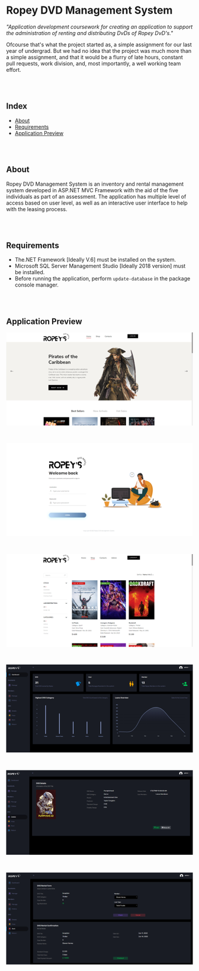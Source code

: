 # Ropey DVD Management System

*"Application development coursework for creating an application to support the administration of renting and distributing DvDs of Ropey DvD's."*

Ofcourse that's what the project started as, a simple assignment for our last year of undergrad. But we had no idea that the project was much more than a simple assignment, and that it would be a flurry of late hours, constant pull requests, work division, and, most importantly, a well working team effort.

</br></br>

## Index
- [About](#about)
- [Requirements](#requirements)
- [Application Preview](#preview)

</br></br>

<a name="about"></a>
## About
Ropey DVD Management System is an inventory and rental management system developed in ASP.NET MVC Framework with the aid of the five individuals as part of an assessment. The application has multiple level of access based on user level, as well as an interactive user interface to help with the leasing process.

</br></br>


<a name="requirements"></a>
## Requirements

- 	The.NET Framework [Ideally V.6] must be installed on the system.
- 	Microsoft SQL Server Management Studio [Ideally 2018 version] must be installed.
-   Before running the application, perform `update-database` in the package console manager.

</br></br>


<a name="preview"></a>
## Application Preview

<p align="center">
    <img src="./images/1.png"/>
</p>

<br/>

<p align="center">
    <img src="./images/2.png"/>
</p>

</br>

<p align="center">
    <img src="./images/3.png"/>
</p>

<br/>

<p align="center">
    <img src="./images/4.png"/>
</p>

</br>

<p align="center">
    <img src="./images/5.png"/>
</p>

<br/>

<p align="center">
    <img src="./images/6.png"/>
</p>